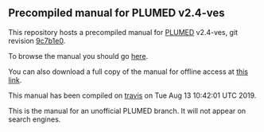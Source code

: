 Precompiled manual for PLUMED v2.4-ves
-----------------------------

This repository hosts a precompiled manual for [PLUMED](http://www.plumed.org) v2.4-ves,
git revision [9c7b1e0](https://github.com/ves-code/plumed2-ves/commit/9c7b1e0).

To browse the manual you should go [here](http://ves-code.github.io/doc-v2.4-ves).

You can also download a full copy of the manual for offline access
at [this link](http://github.com/ves-code/doc-v2.4-ves/archive/gh-pages.zip).

This manual has been compiled on [travis](http://travis-ci.org/ves-code/plumed2-ves) on Tue Aug 13 10:42:01 UTC 2019.

This is the manual for an unofficial PLUMED branch. It will not appear on search engines.

